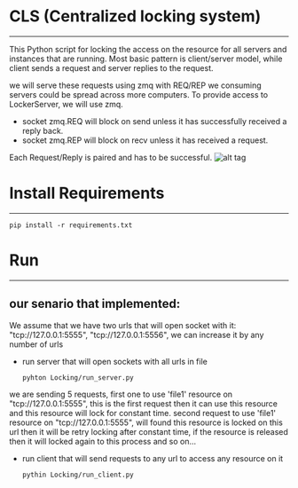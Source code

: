 # CLS (Centralized locking system)
----------------------------------

This Python script for locking the access on the resource for all servers and instances that are running.
Most basic pattern is client/server model, while client sends a request and server replies to the request.

we will serve these requests using zmq with REQ/REP
we consuming servers could be spread across more computers. To provide access to LockerServer, we will use zmq.

* socket zmq.REQ will block on send unless it has successfully received a reply back.
* socket zmq.REP will block on recv unless it has received a request.

Each Request/Reply is paired and has to be successful.
![alt tag](http://learning-0mq-with-pyzmq.readthedocs.io/en/latest/_images/reqrep.png)

# Install Requirements
----------------------
    pip install -r requirements.txt

# Run
-----
our senario that implemented:
-----------------------------
We assume that we have two urls that will open socket with it: "tcp://127.0.0.1:5555", "tcp://127.0.0.1:5556",
we can increase it by any number of urls
* run server that will open sockets with all urls in file

      pyhton Locking/run_server.py

we are sending 5 requests, first one to use 'file1' resource on "tcp://127.0.0.1:5555", this is the first request then
it can use this resource and this resource will lock for constant time.
second request to use 'file1' resource on "tcp://127.0.0.1:5555", will found this resource is locked on this url then
it will be retry locking after constant time, if the resource is released then it will locked again to this process and so on...
* run client that will send requests to any url to access any resource on it

      pythin Locking/run_client.py

